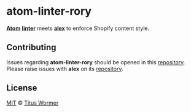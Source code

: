 # atom-linter-rory

[**Atom**][atom] [**linter**][linter] meets [**alex**][alex] to enforce Shopify content style.

## Contributing

Issues regarding **atom-linter-rory** should be opened in this
[repository][linter-issues].
Please raise issues with **alex** on its [repository][alex-issues].

## License

[MIT][license] © [Titus Wormer][author]

<!-- References -->

[atom]: https://atom.io

[linter]: https://github.com/AtomLinter/Linter

[alex]: https://github.com/wooorm/alex

[apm]: https://github.com/atom/apm

[license]: LICENSE

[author]: http://wooorm.com

[linter-issues]: https://github.com/admhlt/atom-linter-rory/issues

[alex-issues]: https://github.com/wooorm/alex/issues
